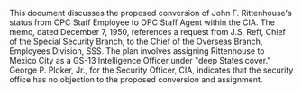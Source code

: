 This document discusses the proposed conversion of John F. Rittenhouse's status from OPC Staff Employee to OPC Staff Agent within the CIA. The memo, dated December 7, 1950, references a request from J.S. Reff, Chief of the Special Security Branch, to the Chief of the Overseas Branch, Employees Division, SSS. The plan involves assigning Rittenhouse to Mexico City as a GS-13 Intelligence Officer under "deep States cover." George P. Ploker, Jr., for the Security Officer, CIA, indicates that the security office has no objection to the proposed conversion and assignment.
